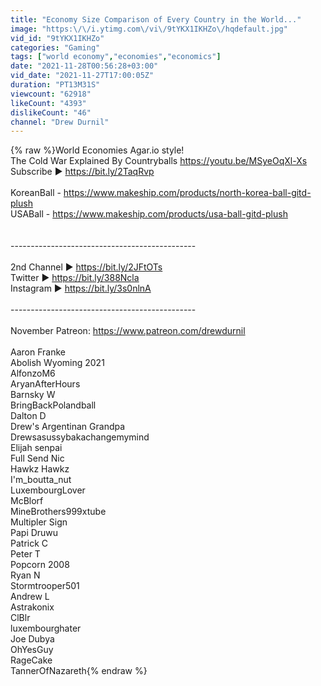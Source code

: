 ```yaml
---
title: "Economy Size Comparison of Every Country in the World..."
image: "https:\/\/i.ytimg.com\/vi\/9tYKX1IKHZo\/hqdefault.jpg"
vid_id: "9tYKX1IKHZo"
categories: "Gaming"
tags: ["world economy","economies","economics"]
date: "2021-11-28T00:56:28+03:00"
vid_date: "2021-11-27T17:00:05Z"
duration: "PT13M31S"
viewcount: "62918"
likeCount: "4393"
dislikeCount: "46"
channel: "Drew Durnil"
---
```

{% raw %}World Economies Agar.io style!<br />The Cold War Explained By Countryballs <a rel="nofollow" target="blank" href="https://youtu.be/MSyeOqXl-Xs">https://youtu.be/MSyeOqXl-Xs</a><br />Subscribe ► <a rel="nofollow" target="blank" href="https://bit.ly/2TaqRvp">https://bit.ly/2TaqRvp</a><br /><br />KoreanBall - <a rel="nofollow" target="blank" href="https://www.makeship.com/products/north-korea-ball-gitd-plush">https://www.makeship.com/products/north-korea-ball-gitd-plush</a><br />USABall - <a rel="nofollow" target="blank" href="https://www.makeship.com/products/usa-ball-gitd-plush">https://www.makeship.com/products/usa-ball-gitd-plush</a><br /><br /><br />----------------------------------------------<br /><br />2nd Channel ► <a rel="nofollow" target="blank" href="https://bit.ly/2JFtOTs">https://bit.ly/2JFtOTs</a><br />Twitter ► <a rel="nofollow" target="blank" href="https://bit.ly/388Ncla">https://bit.ly/388Ncla</a><br />Instagram ► <a rel="nofollow" target="blank" href="https://bit.ly/3s0nlnA">https://bit.ly/3s0nlnA</a><br /><br />----------------------------------------------<br /><br />November Patreon:  <a rel="nofollow" target="blank" href="https://www.patreon.com/drewdurnil">https://www.patreon.com/drewdurnil</a><br /><br />Aaron Franke<br />Abolish Wyoming 2021<br />AlfonzoM6<br />AryanAfterHours<br />Barnsky W<br />BringBackPolandball<br />Dalton D<br />Drew's Argentinan Grandpa<br />Drewsasussybakachangemymind<br />Elijah senpai<br />Full Send Nic<br />Hawkz Hawkz<br />I'm_boutta_nut<br />LuxembourgLover<br />McBlorf<br />MineBrothers999xtube<br />Multipler Sign<br />Papi Druwu<br />Patrick C<br />Peter T<br />Popcorn 2008<br />Ryan N<br />Stormtrooper501<br />Andrew L<br />Astrakonix<br />ClBlr<br />luxembourghater<br />Joe Dubya<br />OhYesGuy<br />RageCake<br />TannerOfNazareth{% endraw %}
